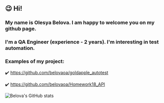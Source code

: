 ## :wink: Hi!
### My name is Olesya Belova. I am happy to welcome you on my github page.
### I'm a QA Engineer (experience - 2 years). I'm interesting in test automation.
### Examples of my project:
:heavy_check_mark: https://github.com/belovaoa/goldapple_autotest

:heavy_check_mark: https://github.com/belovaoa/Homework18_API

![Belova's GitHub stats](https://github-readme-stats.vercel.app/api?username=belovaoa&show_icons=true&theme=cobalt)
